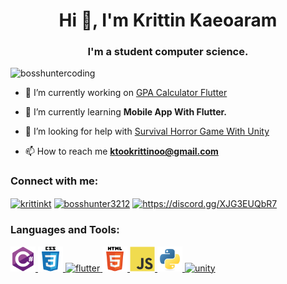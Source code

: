 <h1 align="center">Hi 👋, I'm Krittin Kaeoaram</h1>
<h3 align="center">I'm a student computer science.</h3>

<p align="left"> <img src="https://komarev.com/ghpvc/?username=bosshuntercoding&label=Profile%20views&color=0e75b6&style=flat" alt="bosshuntercoding" /> </p>

- 🔭 I’m currently working on [GPA Calculator Flutter](https://github.com/BossHunTerCoding/GPA-Calculator-Flutter.git)

- 🌱 I’m currently learning **Mobile App With Flutter.**

- 🤝 I’m looking for help with [Survival Horror Game With Unity](https://github.com/BossHunTerCoding/Survival-Horror-Game.git)

- 📫 How to reach me **ktookrittinoo@gmail.com**

<h3 align="left">Connect with me:</h3>
<p align="left">
<a href="https://fb.com/krittinkt" target="blank"><img align="center" src="https://raw.githubusercontent.com/rahuldkjain/github-profile-readme-generator/master/src/images/icons/Social/facebook.svg" alt="krittinkt" height="30" width="40" /></a>
<a href="https://www.youtube.com/c/bosshunter3212" target="blank"><img align="center" src="https://raw.githubusercontent.com/rahuldkjain/github-profile-readme-generator/master/src/images/icons/Social/youtube.svg" alt="bosshunter3212" height="30" width="40" /></a>
<a href="https://discord.gg/https://discord.gg/XJG3EUQbR7" target="blank"><img align="center" src="https://raw.githubusercontent.com/rahuldkjain/github-profile-readme-generator/master/src/images/icons/Social/discord.svg" alt="https://discord.gg/XJG3EUQbR7" height="30" width="40" /></a>
</p>

<h3 align="left">Languages and Tools:</h3>
<p align="left"> <a href="https://www.w3schools.com/cs/" target="_blank" rel="noreferrer"> <img src="https://raw.githubusercontent.com/devicons/devicon/master/icons/csharp/csharp-original.svg" alt="csharp" width="40" height="40"/> </a> <a href="https://www.w3schools.com/css/" target="_blank" rel="noreferrer"> <img src="https://raw.githubusercontent.com/devicons/devicon/master/icons/css3/css3-original-wordmark.svg" alt="css3" width="40" height="40"/> </a> <a href="https://flutter.dev" target="_blank" rel="noreferrer"> <img src="https://www.vectorlogo.zone/logos/flutterio/flutterio-icon.svg" alt="flutter" width="40" height="40"/> </a> <a href="https://www.w3.org/html/" target="_blank" rel="noreferrer"> <img src="https://raw.githubusercontent.com/devicons/devicon/master/icons/html5/html5-original-wordmark.svg" alt="html5" width="40" height="40"/> </a> <a href="https://developer.mozilla.org/en-US/docs/Web/JavaScript" target="_blank" rel="noreferrer"> <img src="https://raw.githubusercontent.com/devicons/devicon/master/icons/javascript/javascript-original.svg" alt="javascript" width="40" height="40"/> </a> <a href="https://www.python.org" target="_blank" rel="noreferrer"> <img src="https://raw.githubusercontent.com/devicons/devicon/master/icons/python/python-original.svg" alt="python" width="40" height="40"/> </a> <a href="https://unity.com/" target="_blank" rel="noreferrer"> <img src="https://www.vectorlogo.zone/logos/unity3d/unity3d-icon.svg" alt="unity" width="40" height="40"/> </a> </p>
